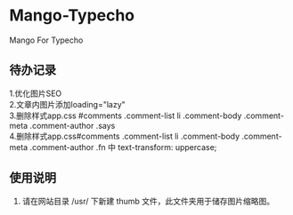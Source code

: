 # Mango-Typecho
Mango For Typecho


## 待办记录      
1.优化图片SEO      
2.文章内图片添加loading="lazy"      
3.删除样式app.css #comments .comment-list li .comment-body .comment-meta .comment-author .says      
4.删除样式app.css#comments .comment-list li .comment-body .comment-meta .comment-author .fn 中 text-transform: uppercase;      

## 使用说明
1. 请在网站目录 /usr/ 下新建 thumb 文件，此文件夹用于储存图片缩略图。      
